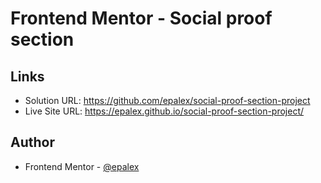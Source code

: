# Frontend Mentor - Social proof section

## Links

- Solution URL: https://github.com/epalex/social-proof-section-project
- Live Site URL: https://epalex.github.io/social-proof-section-project/

## Author

- Frontend Mentor - [@epalex](https://www.frontendmentor.io/profile/epalex)